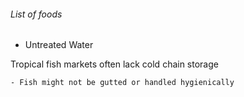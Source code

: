###### List of foods
- Untreated Water













Tropical fish markets often lack cold chain storage
        
    - Fish might not be gutted or handled hygienically